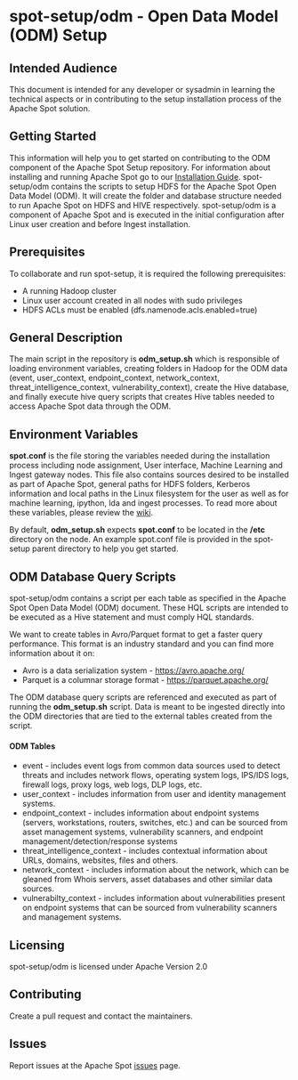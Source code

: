 # spot-setup/odm - Open Data Model (ODM) Setup

## Intended Audience

This document is intended for any developer or sysadmin in learning the technical aspects or in contributing to the setup installation process of the Apache Spot solution.

## Getting Started

This information will help you to get started on contributing to the ODM component of the Apache Spot Setup repository.
For information about installing and running Apache Spot go to our [Installation Guide](http://spot.apache.org/doc/).
spot-setup/odm contains the scripts to setup HDFS for the Apache Spot Open Data Model (ODM).
It will create the folder and database structure needed to run Apache Spot on HDFS and HIVE respectively.
spot-setup/odm is a component of Apache Spot and is executed in the initial configuration after Linux user creation and before Ingest installation.

## Prerequisites

To collaborate and run spot-setup, it is required the following prerequisites:
- A running Hadoop cluster
- Linux user account created in all nodes with sudo privileges
- HDFS ACLs must be enabled (dfs.namenode.acls.enabled=true)

## General Description

The main script in the repository is **odm_setup.sh** which is responsible of loading environment variables,
creating folders in Hadoop for the ODM data (event, user_context, endpoint_context, network_context, threat_intelligence_context, vulnerability_context),
create the Hive database,
and finally execute hive query scripts that creates Hive tables needed to access Apache Spot data through the ODM.

## Environment Variables

**spot.conf** is the file storing the variables needed during the installation process including node assignment, User interface, Machine Learning and Ingest gateway nodes.
This file also contains sources desired to be installed as part of Apache Spot, general paths for HDFS folders, Kerberos information and local paths in the Linux filesystem for the user as well as for machine learning, ipython, lda and ingest processes.
To read more about these variables, please review the [wiki](http://spot.incubator.apache.org/doc/#configuration).

By default, **odm_setup.sh** expects **spot.conf** to be located in the **/etc** directory on the node. An example spot.conf file is provided in the spot-setup parent directory to help you get started.

## ODM Database Query Scripts

spot-setup/odm contains a script per each table as specified in the Apache Spot Open Data Model (ODM) document.
These HQL scripts are intended to be executed as a Hive statement and must comply HQL standards.

We want to create tables in Avro/Parquet format to get a faster query performance. This format is an industry standard and you can find more information about it on:
- Avro is a data serialization system - https://avro.apache.org/
- Parquet is a columnar storage format - https://parquet.apache.org/

The ODM database query scripts are referenced and executed as part of running the **odm_setup.sh** script.
Data is meant to be ingested directly into the ODM directories that are tied to the external tables created from the script.

#### ODM Tables
- event - includes event logs from common data sources used to detect threats and includes network flows, operating system logs, IPS/IDS logs, firewall logs, proxy logs, web logs, DLP logs, etc.
- user_context - includes information from user and identity management systems.
- endpoint_context - includes information about endpoint systems (servers, workstations, routers, switches, etc.) and can be sourced from asset management systems, vulnerability scanners, and endpoint management/detection/response systems
- threat_intelligence_context - includes contextual information about URLs, domains, websites, files and others.
- network_context - includes information about the network, which can be gleaned from Whois servers, asset databases and other similar data sources.
- vulnerabilty_context - includes information about vulnerabilities present on endpoint systems that can be sourced from vulnerability scanners and management systems.

## Licensing

spot-setup/odm is licensed under Apache Version 2.0

## Contributing

Create a pull request and contact the maintainers.

## Issues

Report issues at the Apache Spot [issues](https://issues.apache.org/jira/projects/SPOT/issues) page.

